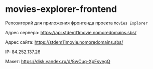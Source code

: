 # movies-explorer-frontend

Репозиторий для приложения фронтенда проекта `Movies Explorer`
  
Адрес сервера: https://api.stdem11movie.nomoredomains.sbs/

Адрес сайта: https://stdem11movie.nomoredomains.sbs/

IP: 84.252.137.26

Макет: https://disk.yandex.ru/d/8wCuq-XpFsvegQ

